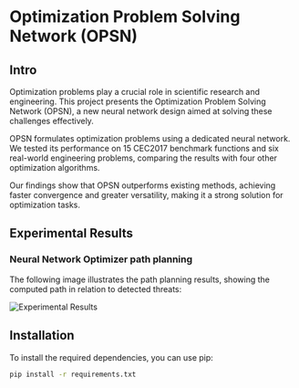 # Optimization Problem Solving Network (OPSN)

## Intro

Optimization problems play a crucial role in scientific research and engineering. This project presents the Optimization Problem Solving Network (OPSN), a new neural network design aimed at solving these challenges effectively.

OPSN formulates optimization problems using a dedicated neural network. We tested its performance on 15 CEC2017 benchmark functions and six real-world engineering problems, comparing the results with four other optimization algorithms.

Our findings show that OPSN outperforms existing methods, achieving faster convergence and greater versatility, making it a strong solution for optimization tasks.


## Experimental Results
### Neural Network Optimizer path planning
The following image illustrates the path planning results, showing the computed path in relation to detected threats:

![Experimental Results](path/to/your/image.png) 


## Installation

To install the required dependencies, you can use pip:

```bash
pip install -r requirements.txt
